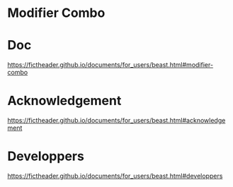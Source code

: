 # Modifier Combo
# Doc
https://fictheader.github.io/documents/for_users/beast.html#modifier-combo
# Acknowledgement
https://fictheader.github.io/documents/for_users/beast.html#acknowledgement
# Developpers
https://fictheader.github.io/documents/for_users/beast.html#developpers
